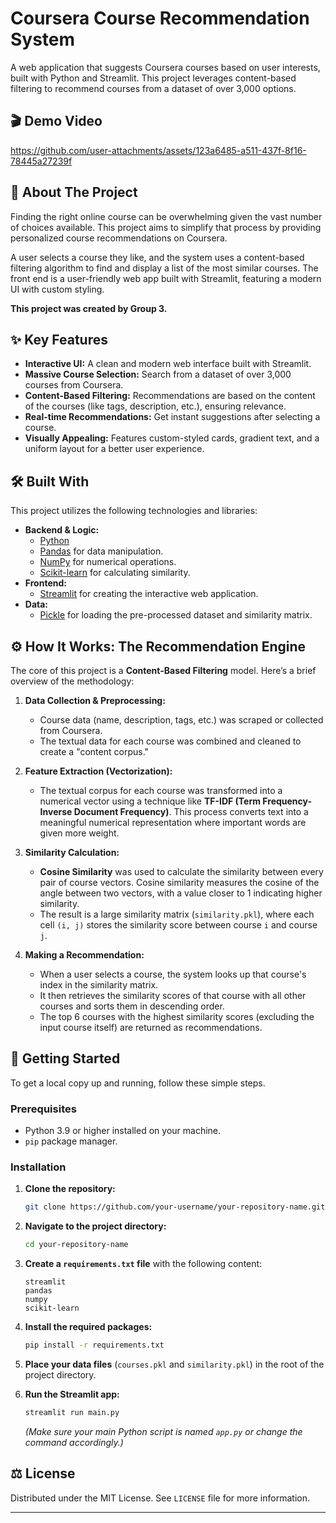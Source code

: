 # Coursera Course Recommendation System
[](https://www.python.org/downloads/)
[](https://streamlit.io)
[](https://opensource.org/licenses/MIT)

A web application that suggests Coursera courses based on user interests, built with Python and Streamlit. This project leverages content-based filtering to recommend courses from a dataset of over 3,000 options.

## 🎬 Demo Video

https://github.com/user-attachments/assets/123a6485-a511-437f-8f16-78445a27239f

## 📖 About The Project

Finding the right online course can be overwhelming given the vast number of choices available. This project aims to simplify that process by providing personalized course recommendations on Coursera.

A user selects a course they like, and the system uses a content-based filtering algorithm to find and display a list of the most similar courses. The front end is a user-friendly web app built with Streamlit, featuring a modern UI with custom styling.

**This project was created by Group 3.**

## ✨ Key Features

  * **Interactive UI:** A clean and modern web interface built with Streamlit.
  * **Massive Course Selection:** Search from a dataset of over 3,000 courses from Coursera.
  * **Content-Based Filtering:** Recommendations are based on the content of the courses (like tags, description, etc.), ensuring relevance.
  * **Real-time Recommendations:** Get instant suggestions after selecting a course.
  * **Visually Appealing:** Features custom-styled cards, gradient text, and a uniform layout for a better user experience.

## 🛠️ Built With

This project utilizes the following technologies and libraries:

  * **Backend & Logic:**
      * [Python](https://www.python.org/)
      * [Pandas](https://pandas.pydata.org/) for data manipulation.
      * [NumPy](https://numpy.org/) for numerical operations.
      * [Scikit-learn](https://scikit-learn.org/) for calculating similarity.
  * **Frontend:**
      * [Streamlit](https://streamlit.io/) for creating the interactive web application.
  * **Data:**
      * [Pickle](https://docs.python.org/3/library/pickle.html) for loading the pre-processed dataset and similarity matrix.

## ⚙️ How It Works: The Recommendation Engine

The core of this project is a **Content-Based Filtering** model. Here’s a brief overview of the methodology:

1.  **Data Collection & Preprocessing:**

      * Course data (name, description, tags, etc.) was scraped or collected from Coursera.
      * The textual data for each course was combined and cleaned to create a "content corpus."

2.  **Feature Extraction (Vectorization):**

      * The textual corpus for each course was transformed into a numerical vector using a technique like **TF-IDF (Term Frequency-Inverse Document Frequency)**. This process converts text into a meaningful numerical representation where important words are given more weight.

3.  **Similarity Calculation:**

      * **Cosine Similarity** was used to calculate the similarity between every pair of course vectors. Cosine similarity measures the cosine of the angle between two vectors, with a value closer to 1 indicating higher similarity.
      * The result is a large similarity matrix (`similarity.pkl`), where each cell `(i, j)` stores the similarity score between course `i` and course `j`.

4.  **Making a Recommendation:**

      * When a user selects a course, the system looks up that course's index in the similarity matrix.
      * It then retrieves the similarity scores of that course with all other courses and sorts them in descending order.
      * The top 6 courses with the highest similarity scores (excluding the input course itself) are returned as recommendations.

## 🚀 Getting Started

To get a local copy up and running, follow these simple steps.

### Prerequisites

  * Python 3.9 or higher installed on your machine.
  * `pip` package manager.

### Installation

1.  **Clone the repository:**

    ```sh
    git clone https://github.com/your-username/your-repository-name.git
    ```

2.  **Navigate to the project directory:**

    ```sh
    cd your-repository-name
    ```

3.  **Create a `requirements.txt` file** with the following content:

    ```
    streamlit
    pandas
    numpy
    scikit-learn
    ```

4.  **Install the required packages:**

    ```sh
    pip install -r requirements.txt
    ```

5.  **Place your data files** (`courses.pkl` and `similarity.pkl`) in the root of the project directory.

6.  **Run the Streamlit app:**

    ```sh
    streamlit run main.py
    ```

    *(Make sure your main Python script is named `app.py` or change the command accordingly.)*

## ⚖️ License

Distributed under the MIT License. See `LICENSE` file for more information.

-----
